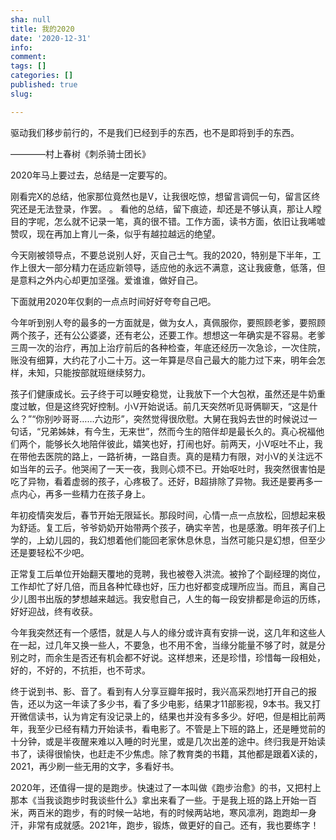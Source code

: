 ```yaml
---
sha: null
title: 我的2020
date: '2020-12-31'
info: 
comment: 
tags: []
categories: []
published: true
slug: 

---
```

驱动我们移步前行的，不是我们已经到手的东西，也不是即将到手的东西。

————村上春树《刺杀骑士团长》

2020年马上要过去，总结是一定要写的。

刚看完X的总结，他家那位竟然也是V，让我很吃惊，想留言调侃一句，留言区终究还是无法登录，作罢。
。
看他的总结，留下痕迹，却还是不够认真，那让人瞠目的字呢，怎么就不记录一笔，真的很不错。工作方面，读书方面，依旧让我唏嘘赞叹，现在再加上育儿一条，似乎有越拉越远的绝望。

今天刚被领导点，不要总说别人好，灭自己士气。我的2020，特别是下半年，工作上很大一部分精力在适应新领导，适应他的永远不满意，这让我疲惫，低落，但是意料之外内心却更加坚强。爱谁谁，做好自己。

下面就用2020年仅剩的一点点时间好好夸夸自己吧。

今年听到别人夸的最多的一方面就是，做为女人，真佩服你，要照顾老爹，要照顾两个孩子，还有公公婆婆，还有老公，还要工作。想想这一年确实是不容易。老爹三周一次的治疗，再加上治疗前后的各种检查，年底还经历一次急诊，一次住院，账没有细算，大约花了小二十万。这一年算是尽自己最大的能力过下来，明年会怎样，未知，只能按部就班继续努力。

孩子们健康成长。云子终于可以睡安稳觉，让我放下一个大包袱，虽然还是牛奶重度过敏，但是这终究好控制。小V开始说话。前几天突然听见哥俩聊天，“这是什么？”“你别吵哥哥……六边形”，突然觉得很欣慰。大舅在我妈去世的时候说过一句话，“兄弟姊妹，有今生，无来世”，然而今生的陪伴却是最长久的。真心祝福他们两个，能够长久地陪伴彼此，嬉笑也好，打闹也好。前两天，小V呕吐不止，我在带他去医院的路上，一路祈祷，一路自责。真的是精力有限，对小V的关注远不如当年的云子。他哭闹了一天一夜，我则心烦不已。开始呕吐时，我突然很害怕是吃了异物，看着虚弱的孩子，心疼极了。还好，B超排除了异物。我还是要再多一点内心，再多一些精力在孩子身上。

年初疫情突发后，春节开始无限延长。那段时间，心情一点一点放松，回想起来极为舒适。复工后，爷爷奶奶开始带两个孩子，确实辛苦，也是感激。明年孩子们上学的，上幼儿园的，我幻想着他们能回老家休息休息，当然可能只是幻想，但至少还是要轻松不少吧。

正常复工后单位开始翻天覆地的竞聘，我也被卷入洪流。被拎了个副经理的岗位，工作却忙了好几倍，而且各种忙碌也好，压力也好都变成理所应当。而且，离自己少儿图书出版的梦想越来越远。我安慰自己，人生的每一段安排都是命运的历练，好好迎战，终有收获。

今年我突然还有一个感悟，就是人与人的缘分或许真有安排一说，这几年和这些人在一起，过几年又换一些人，不要急，也不用不舍，当缘分能量不够了时，就是分别之时，而余生是否还有机会都不好说。这样想来，还是珍惜，珍惜每一段相处，好的，不好的，不抗拒，也不苛求。

终于说到书、影、音了。看到有人分享豆瓣年报时，我兴高采烈地打开自己的报告，还以为这一年读了多少书，看了多少电影，结果才11部影视，9本书。我又打开微信读书，认为肯定有没记录上的，结果也并没有多多少。好吧，但是相比前两年，我至少已经有精力开始读书，看电影了。不管是上下班的路上，还是睡觉前的十分钟，或是半夜醒来难以入睡的时光里，或是几次出差的途中。终归我是开始读书了，读得很愉快，也赶走不少焦虑。除了教育类的书籍，其他都是跟着X读的，2021，再少刷一些无用的文字，多看好书。

2020年，还值得一提的是跑步。快速过了一本叫做《跑步治愈》的书，又把村上那本《当我谈跑步时我谈些什么》拿出来看了一些。于是我上班的路上开始一百米，两百米的跑步，有的时候一站地，有的时候两站地，寒风凛冽，跑跑却一身汗，非常有成就感。2021年，跑步，锻炼，做更好的自己。还有，我也要练字！

